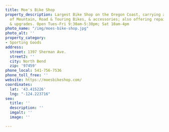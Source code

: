 ```yaml
---
title: Moe's Bike Shop
property_description: Largest Bike Shop on the Oregon Coast, carrying a full line
  of Mountain, Road & Touring Bikes, & accessories; also offering repairs, tune ups,
  & upgrades. Open Tues-Fri 9:30am-5:30pm; Sat 10am-4pm
photo_name: "/img/moes-bike-shop.jpg"
photo_alt: ''
property_category:
- Sporting Goods
address:
  street: 1397 Sherman Ave.
  street2: ''
  city: North Bend
  zip: '97459'
phone_local: 541-756-7536
phone_toll_free: ''
website: https://moesbikeshop.com/
coordinates:
  lat: '43.415226'
  lng: "-124.223716"
seo:
  title: ''
  description: ''
  imgalt: ''
  image: ''

---
```

